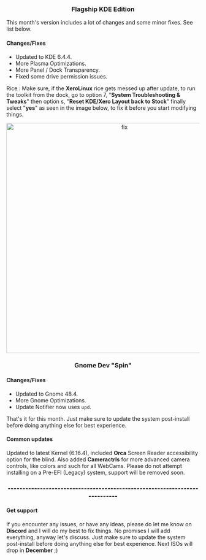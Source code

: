 <h3 align="center">Flagship KDE Edition</h3>

This month's version includes a lot of changes and some minor fixes. See list below.

#### Changes/Fixes

- Updated to KDE 6.4.4.
- More Plasma Optimizations.
- More Panel / Dock Transparency.
- Fixed some drive permission issues.

Rice : Make sure, if the **XeroLinux** rice gets messed up after update, to run the toolkit from the dock, go to option 7, "**System Troubleshooting & Tweaks**" then option s, "**Reset KDE/Xero Layout back to Stock**" finally select "**yes**" as seen in the image below, to fix it before you start modifying things.

<p align="center">
    <img width="600" src="https://i.imgur.com/LApHOJe.png" alt="fix">
</p>

<h3 align="center">Gnome Dev "Spin"</h3>

#### Changes/Fixes

- Updated to Gnome 48.4.
- More Gnome Optimizations.
- Update Notifier now uses `upd`.

That's it for this month. Just make sure to update the system post-install before doing anything else for best experience.

#### Common updates

Updated to latest Kernel (6.16.4), included **Orca** Screen Reader accessibility option for the blind. Also added **Cameractrls** for more advanced camera controls, like colors and such for all WebCams. Please do not attempt installing on a Pre-EFI (Legacy) system, support will be removed soon.

<h3 align="center">---------------------------------------------------------------------------</h3>

#### Get support

If you encounter any issues, or have any ideas, please do let me know on **Discord** and I will do my best to fix things. No promises I will add everything, anyway let's discuss.  Just make sure to update the system post-install before doing anything else for best experience. Next ISOs will drop in **December** ;)
